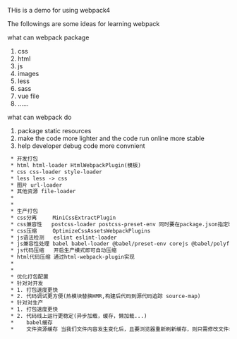 THis is a demo for using webpack4


The followings are some ideas for learning webpack


what can webpack package
1. css
2. html
3. js
4. images
5. less
6. sass
7. vue file
8. ......


what can webpack do
1. package static resources
2. make the code more lighter and the code run online more stable
3. help developer debug code more convnient
 

```txt
 * 开发打包
 * html html-loader HtmlWebpackPlugin(模板)
 * css css-loader style-loader
 * less less -> css
 * 图片 url-loader
 * 其他资源 file-loader
 *
 *
 * 生产打包
 * css分离     MiniCssExtractPlugin
 * css兼容性   postcss-loader postcss-preset-env 同时要在package.json指定browserslist字段的值
 * css压缩     OptimizeCssAssetsWebpackPlugins
 * js语法检测   eslint eslint-loader
 * js兼容性处理 babel babel-loader @babel/preset-env corejs @babel/polyfill
 * js代码压缩   开启生产模式即可自动压缩
 * html代码压缩 通过html-webpack-plugin实现
 *
 *
 * 优化打包配置
 * 针对对开发
 * 1. 打包速度更快
 * 2. 代码调试更方便(热模块替换HMR,构建后代码到源代码追踪 source-map)
 * 针对对生产
 * 1. 打包速度更快
 * 2. 代码线上运行更稳定(异步加载，缓存，懒加载...)
 *    babel缓存
 *    文件资源缓存 当我们文件内容发生变化后，且要浏览器重新刷新缓存，则只需修改文件名即可。在这里使用contentHash来完成
```